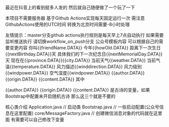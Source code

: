 最近在抖音上的看到挺多人发的 然后就自己随便做了一个玩了一下

本项目不需要服务器 基于Github Actions实现每天固定运行一次 需注意GithubActions使用的UTC时间 转换为北京时间需要-8小时处理

友情提示：master分支github actions执行规则是每天早上7点自动执行 如果需要监听推送执行 请切换workflow_on_push分支
公众号模板内容 可以根据自己的需要变更内容
你叫{{friendName.DATA}}
今年{{howOld.DATA}}
距离下一次生日{{nextBirthday.DATA}}天
具体我们的下一次纪念日{{nextMemorialDay.DATA}}天
现在在{{province.DATA}}{{city.DATA}}
当前天气{{weather.DATA}}
当前气温{{temperature.DATA}}
风力描述{{winddirection.DATA}}
风力级别{{windpower.DATA}}
空气湿度{{windpower.DATA}}
{{author.DATA}}
{{origin.DATA}}
{{content.DATA}}
其中

{{author.DATA}}
{{origin.DATA}}
{{content.DATA}}
是古诗的变量，如果Bootstrap中配置未开启随机古诗 那么这三个就是不要的

核心类介绍
Application.java          // 启动类
Bootstrap.java            // 一些启动配置(公众号信息在这里配置)
core/MessageFactory.java  // 创建微信消息对象的代码就在这里面 有需要可以自己修改下变量
